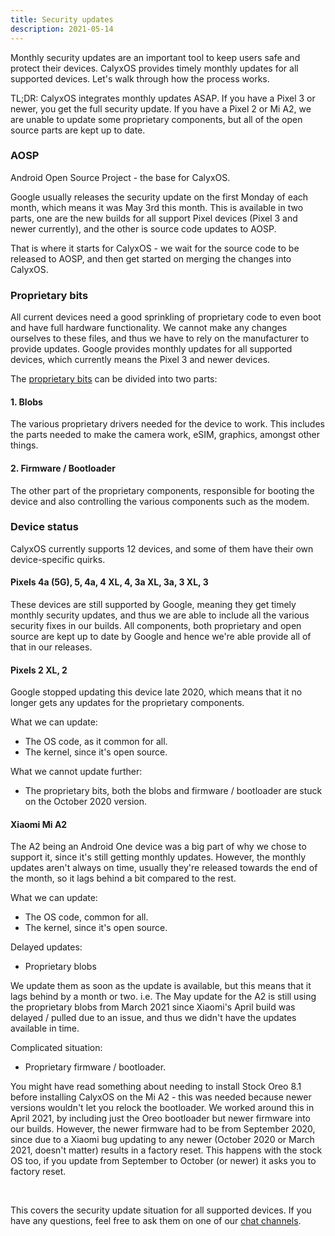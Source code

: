 ```yaml
---
title: Security updates
description: 2021-05-14
---
```


Monthly security updates are an important tool to keep users safe and protect their devices. CalyxOS provides timely monthly updates for all supported devices. Let's walk through how the process works.

TL;DR: CalyxOS integrates monthly updates ASAP. If you have a Pixel 3 or newer, you get the full security update. If you have a Pixel 2 or Mi A2, we are unable to update some proprietary components, but all of the open source parts are kept up to date.

### AOSP

Android Open Source Project - the base for CalyxOS.

Google usually releases the security update on the first Monday of each month, which means it was May 3rd this month. This is available in two parts, one are the new builds for all support Pixel devices (Pixel 3 and newer currently), and the other is source code updates to AOSP.

That is where it starts for CalyxOS - we wait for the source code to be released to AOSP, and then get started on merging the changes into CalyxOS.

### Proprietary bits

All current devices need a good sprinkling of proprietary code to even boot and have full hardware functionality. We cannot make any changes ourselves to these files, and thus we have to rely on the manufacturer to provide updates.
Google provides monthly updates for all supported devices, which currently means the Pixel 3 and newer devices.

The [proprietary bits](https://en.wikipedia.org/wiki/Proprietary_device_driver) can be divided into two parts:

#### 1. Blobs

The various proprietary drivers needed for the device to work. This includes the parts needed to make the camera work, eSIM, graphics, amongst other things.

#### 2. Firmware / Bootloader

The other part of the proprietary components, responsible for booting the device and also controlling the various components such as the modem.

### Device status

CalyxOS currently supports 12 devices, and some of them have their own device-specific quirks.

#### Pixels 4a (5G), 5, 4a, 4 XL, 4, 3a XL, 3a, 3 XL, 3

These devices are still supported by Google, meaning they get timely monthly security updates, and thus we are able to include all the various security fixes in our builds. All components, both proprietary and open source are kept up to date by Google and hence we're able provide all of that in our releases.

#### Pixels 2 XL, 2

Google stopped updating this device late 2020, which means that it no longer gets any updates for the proprietary components.

What we can update:
* The OS code, as it common for all.
* The kernel, since it's open source.

What we cannot update further:
* The proprietary bits, both the blobs and firmware / bootloader are stuck on the October 2020 version.

#### Xiaomi Mi A2

The A2 being an Android One device was a big part of why we chose to support it, since it's still getting monthly updates. However, the monthly updates aren't always on time, usually they're released towards the end of the month, so it lags behind a bit compared to the rest.

What we can update:
* The OS code, common for all.
* The kernel, since it's open source.

Delayed updates:
* Proprietary blobs

We update them as soon as the update is available, but this means that it lags behind by a month or two. i.e. The May update for the A2 is still using the proprietary blobs from March 2021 since Xiaomi's April build was delayed / pulled due to an issue, and thus we didn't have the updates available in time.

Complicated situation:
* Proprietary firmware / bootloader.

You might have read something about needing to install Stock Oreo 8.1 before installing CalyxOS on the Mi A2 - this was needed because newer versions wouldn't let you relock the bootloader. We worked around this in April 2021, by including just the Oreo bootloader but newer firmware into our builds. However, the newer firmware had to be from September 2020, since due to a Xiaomi bug updating to any newer (October 2020 or March 2021, doesn't matter) results in a factory reset. This happens with the stock OS too, if you update from September to October (or newer) it asks you to factory reset.

<br>

This covers the security update situation for all supported devices. If you have any questions, feel free to ask them on one of our [chat channels](/community).